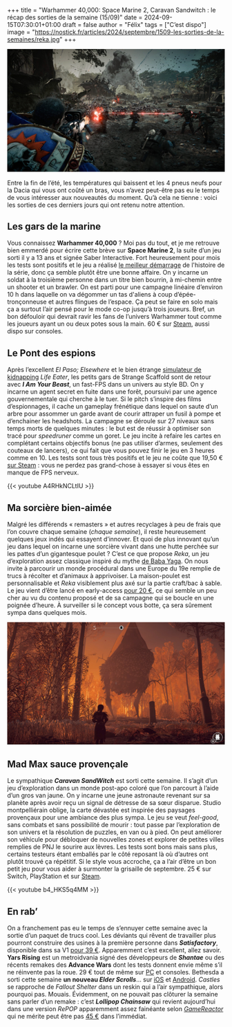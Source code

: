 +++
title = "Warhammer 40,000: Space Marine 2, Caravan Sandwitch : le récap des sorties de la semaine (15/09)"
date = 2024-09-15T07:30:01+01:00
draft = false
author = "Félix"
tags = ["C’est dispo"]
image = "https://nostick.fr/articles/2024/septembre/1509-les-sorties-de-la-semaines/reka.jpg"
+++

![Le jeu Warhammer 40,000: Space Marine 2](war.jpg "Les fans de Gears of War vont être ravis.")

Entre la fin de l’été, les températures qui baissent et les 4 pneus neufs pour la Dacia qui vous ont coûté un bras, vous n’avez peut-être pas eu le temps de vous intéresser aux nouveautés du moment. Qu’à cela ne tienne : voici les sorties de ces derniers jours qui ont retenu notre attention.

## Les gars de la marine

Vous connaissez **Warhammer 40,000** ? Moi pas du tout, et je me retrouve bien emmerdé pour écrire cette brève sur **Space Marine 2**, la suite d’un jeu sorti il y a 13 ans et signée Saber Interactive. Fort heureusement pour mois les tests sont positifs et le jeu a réalisé [le meilleur démarrage](https://www.gamekult.com/actualite/warhammer-40-000-space-marine-2-deja-plus-de-2-millions-de-ventes-en-moins-de-24h-3050859788.html) de l'histoire de la série, donc ça semble plutôt être une bonne affaire. On y incarne un soldat à la troisième personne dans un titre bien bourrin, à mi-chemin entre un shooter et un brawler. On est parti pour une campagne linéaire d’environ 10 h dans laquelle on va dégommer un tas d'aliens à coup d’épée-tronçonneuse et autres flingues de l’espace. Ça peut se faire en solo mais ça a surtout l’air pensé pour le mode co-op jusqu’à trois joueurs. Bref, un bon défouloir qui devrait ravir les fans de l’univers Warhammer tout comme les joueurs ayant un ou deux potes sous la main. 60 € sur [Steam](https://store.steampowered.com/app/2183900/Warhammer_40000_Space_Marine_2/), aussi dispo sur consoles.  

## Le Pont des espions

Après l’excellent *El Paso; Elsewhere* et le bien étrange [simulateur de kidnapping](https://nostickreloaded.substack.com/i/143778420/la-miliviludes-le-deteste) *‌Life Eater*, les petits gars de Strange Scaffold sont de retour avec ***I Am Your Beast***, un fast-FPS dans un univers au style BD. On y incarne un agent secret en fuite dans une forêt, poursuivi par une agence gouvernementale qui cherche à le tuer. Si le pitch s’inspire des films d’espionnages, il cache un gameplay frénétique dans lequel on saute d’un arbre pour assommer un garde avant de courir attraper un fusil à pompe et d’enchainer les headshots. La campagne se déroule sur 27 niveaux sans temps morts de quelques minutes : le but est de réussir à optimiser son tracé pour *speedruner* comme un goret. Le jeu incite à refaire les cartes en complétant certains objectifs bonus (ne pas utiliser d’armes, seulement des couteaux de lancers), ce qui fait que vous pouvez finir le jeu en 3 heures comme en 10. Les tests sont tous très positifs et le jeu ne coûte que 19,50 € [sur Steam](https://store.steampowered.com/app/1876590/I_Am_Your_Beast/) : vous ne perdez pas grand-chose à essayer si vous êtes en manque de FPS nerveux.

{{< youtube A4RHkNCLtIU >}}

## Ma sorcière bien-aimée

Malgré les différends « remasters » et autres recyclages à peu de frais que l’on couvre chaque semaine (*chaque semaine*), il reste heureusement quelques jeux indés qui essayent d’innover. Et quoi de plus innovant qu’un jeu dans lequel on incarne une sorcière vivant dans une hutte perchée sur les pattes d’un gigantesque poulet ? C’est ce que propose *Reka*, un jeu d’exploration assez classique inspiré du mythe [de Baba Yaga](https://fr.wikipedia.org/wiki/Baba_Yaga). On nous invite à parcourir un monde procédural dans une Europe du 19e remplie de trucs à récolter et d’animaux à apprivoiser. La maison-poulet est personnalisable et *Reka* visiblement plus axé sur la partie craft/bac à sable. Le jeu vient d’être lancé en early-access [pour 20 €](https://store.steampowered.com/app/1737870/REKA/), ce qui semble un peu cher au vu du contenu proposé et de sa campagne qui se boucle en une poignée d’heure. À surveiller si le concept vous botte, ça sera sûrement sympa dans quelques mois.

![Le jeu Reka](reka.jpg "Je n’avais pas « maison-poulet » sur mon bingo de la semaine.")

## Mad Max sauce provençale

Le sympathique ***Caravan SandWitch*** est sorti cette semaine. Il s’agit d’un jeu d’exploration dans un monde post-apo coloré que l’on parcourt à l’aide d’un gros van jaune. On y incarne une jeune astronaute revenant sur sa planète après avoir reçu un signal de détresse de sa sœur disparue. Studio montpelliérain oblige, la carte dévastée est inspirée des paysages provençaux pour une ambiance des plus sympa. Le jeu se veut *feel-good*, sans combats et sans possibilité de mourir : tout passe par l’exploration de son univers et la résolution de puzzles, en van ou à pied. On peut améliorer son véhicule pour débloquer de nouvelles zones et explorer de petites villes remplies de PNJ le sourire aux lèvres. Les tests sont bons mais sans plus, certains testeurs étant emballés par le côté reposant là où d’autres ont plutôt trouvé ça répétitif. Si le style vous accroche, ça a l’air d’être un bon petit jeu pour vous aider à surmonter la grisaille de septembre. 25 € sur Switch, PlayStation et sur [Steam](https://store.steampowered.com/app/1582650/Caravan_SandWitch/). 

{{< youtube b4_HKS5q4MM >}} 

## En rab’

On a franchement pas eu le temps de s’ennuyer cette semaine avec la sortie d’un paquet de trucs cool. Les déviants qui rêvent de travailler plus pourront construire des usines à la première personne dans ***Satisfactory***, disponible dans sa V1 [pour 39 €](https://store.steampowered.com/app/526870/Satisfactory/). Apparemment c’est excellent, allez savoir. **Yars Rising** est un metroidvania signé des développeurs de ***Shantae*** ou des récents remakes des **Advance Wars** dont les tests donnent envie même s’il ne réinvente pas la roue. 29 € tout de même sur [PC](https://store.steampowered.com/app/2534370/Yars_Rising/) et consoles. Bethesda a sorti cette semaine **un nouveau *Elder Scrolls***… sur [iOS](https://apps.apple.com/us/app/the-elder-scrolls-castles/id1594657136) et [Android](https://play.google.com/store/apps/details?id=com.bethsoft.stronghold&hl=en). *Castles* se rapproche de *Fallout Shelter* dans un reskin qui a l’air sympathique, alors pourquoi pas. Mouais. Évidemment, on ne pouvait pas clôturer la semaine sans parler d’un remake : c’est ***Lollipop Chainsaw*** qui revient aujourd’hui dans une version *RePOP* apparemment assez fainéante selon *[GameReactor](https://www.gamereactor.eu/lollipop-chainsaw-repop-1431993/)* qui ne mérite peut être pas [45 €](https://store.steampowered.com/app/2658450/LOLLIPOP_CHAINSAW_RePOP/) dans l’immédiat. 